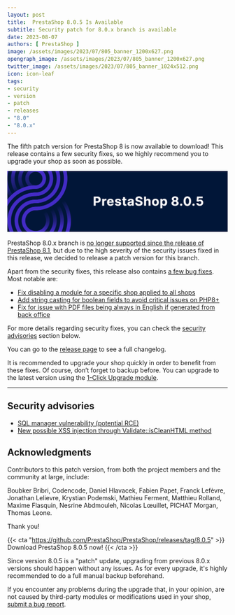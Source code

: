 ```yaml
---
layout: post
title:  PrestaShop 8.0.5 Is Available
subtitle: Security patch for 8.0.x branch is available
date: 2023-08-07
authors: [ PrestaShop ]
image: /assets/images/2023/07/805_banner_1200x627.png
opengraph_image: /assets/images/2023/07/805_banner_1200x627.png
twitter_image: /assets/images/2023/07/805_banner_1024x512.png
icon: icon-leaf
tags:
- security
- version
- patch
- releases
- "8.0"
- "8.0.x"
---
```


The fifth patch version for PrestaShop 8 is now available to download! This release contains a few security fixes, so we highly recommend you to upgrade your shop as soon as possible.

![8.0.5 is available!](/assets/images/2023/07/805_banner_1534x424.png)

PrestaShop 8.0.x branch is [no longer supported since the release of PrestaShop 8.1](https://www.prestashop-project.org/project-organization/release-cycle/), but due to the high severity of the security issues fixed in this release, we decided to release a patch version for this branch.

Apart from the security fixes, this release also contains [a few bug fixes](https://github.com/PrestaShop/PrestaShop/pulls?q=is%3Apr+is%3Amerged+milestone%3A8.0.5+label%3A%22Bug+fix%22+-label%3A%22E2E+Tests%22). Most notable are:
- [Fix disabling a module for a specific shop applied to all shops](https://github.com/PrestaShop/PrestaShop/pull/31379)
- [Add string casting for boolean fields to avoid critical issues on PHP8+](https://github.com/PrestaShop/PrestaShop/pull/33048)
- [Fix for issue with PDF files being always in English if generated from back office](https://github.com/PrestaShop/PrestaShop/issues/32530)

For more details regarding security fixes, you can check the [security advisories](#security-advisories) section below.

You can go to the [release page](https://github.com/PrestaShop/PrestaShop/releases/tag/8.0.5) to see a full changelog.

It is recommended to upgrade your shop quickly in order to benefit from these fixes. Of course, don’t forget to backup before. You can upgrade to the latest version using the [1-Click Upgrade module](https://github.com/PrestaShop/autoupgrade/releases/).

---

## Security advisories

- [SQL manager vulnerability (potential RCE)](https://github.com/PrestaShop/PrestaShop/security/advisories/GHSA-gf46-prm4-56pc)
- [New possible XSS injection through Validate::isCleanHTML method](https://github.com/PrestaShop/PrestaShop/security/advisories/GHSA-xw2r-f8xv-c8xp)

## Acknowledgments

Contributors to this patch version, from both the project members and the community at large, include:

Boubker Bribri, Codencode, Daniel Hlavacek, Fabien Papet, Franck Lefèvre, Jonathan Lelievre, Krystian Podemski, Mathieu Ferment, Matthieu Rolland, Maxime Flasquin, Nesrine Abdmouleh, Nicolas Lœuillet, PICHAT Morgan, Thomas Leone.

Thank you!

{{< cta "https://github.com/PrestaShop/PrestaShop/releases/tag/8.0.5" >}}
Download PrestaShop 8.0.5 now!
{{< /cta >}}

Since version 8.0.5 is a "patch" update, upgrading from previous 8.0.x versions should happen without any issues. As for every upgrade, it's highly recommended to do a full manual backup beforehand.

If you encounter any problems during the upgrade that, in your opinion, are not caused by third-party modules or modifications used in your shop, [submit a bug report](https://www.prestashop-project.org/get-involved/report-issues/).
